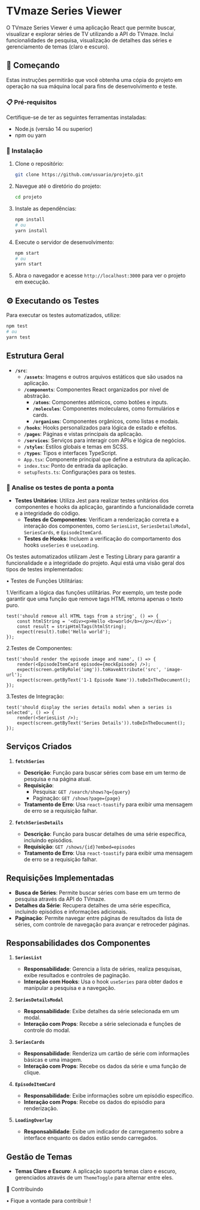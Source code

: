 # TVmaze Series Viewer

O TVmaze Series Viewer é uma aplicação React que permite buscar, visualizar e explorar séries de TV utilizando a API do TVmaze. Inclui funcionalidades de pesquisa, visualização de detalhes das séries e gerenciamento de temas (claro e escuro).

## 🚀 Começando

Estas instruções permitirão que você obtenha uma cópia do projeto em operação na sua máquina local para fins de desenvolvimento e teste.

### 📋 Pré-requisitos

Certifique-se de ter as seguintes ferramentas instaladas:

- Node.js (versão 14 ou superior)
- npm ou yarn

### 🔧 Instalação

1. Clone o repositório:
    ```bash
    git clone https://github.com/usuario/projeto.git
    ```

2. Navegue até o diretório do projeto:
    ```bash
    cd projeto
    ```

3. Instale as dependências:
    ```bash
    npm install
    # ou
    yarn install
    ```

4. Execute o servidor de desenvolvimento:
    ```bash
    npm start
    # ou
    yarn start
    ```

5. Abra o navegador e acesse `http://localhost:3000` para ver o projeto em execução.

## ⚙️ Executando os Testes

Para executar os testes automatizados, utilize:

```bash
npm test
# ou
yarn test
```

## Estrutura Geral

- **`/src`**:
  - **`/assets`**: Imagens e outros arquivos estáticos que são usados na aplicação.
  - **`/components`**: Componentes React organizados por nível de abstração.
    - **`/atoms`**: Componentes atômicos, como botões e inputs.
    - **`/molecules`**: Componentes moleculares, como formulários e cards.
    - **`/organisms`**: Componentes orgânicos, como listas e modais.
  - **`/hooks`**: Hooks personalizados para lógica de estado e efeitos.
  - **`/pages`**: Páginas e vistas principais da aplicação.
  - **`/services`**: Serviços para interagir com APIs e lógica de negócios.
  - **`/styles`**: Estilos globais e temas em SCSS.
  - **`/types`**: Tipos e interfaces TypeScript.
  - `App.tsx`: Componente principal que define a estrutura da aplicação.
  - `index.tsx`: Ponto de entrada da aplicação.
  - `setupTests.ts`: Configurações para os testes.

### 🔩 Analise os testes de ponta a ponta

- **Testes Unitários**: Utiliza Jest para realizar testes unitários dos componentes e hooks da aplicação, garantindo a funcionalidade correta e a integridade do código.
  - **Testes de Componentes**: Verificam a renderização correta e a interação dos componentes, como `SeriesList`, `SeriesDetailsModal`, `SeriesCards`, e `EpisodeItemCard`.
  - **Testes de Hooks**: Incluem a verificação do comportamento dos hooks `useSeries` e `useLoading`.

Os testes automatizados utilizam Jest e Testing Library para garantir a funcionalidade e a integridade do projeto. Aqui está uma visão geral dos tipos de testes implementados:

• Testes de Funções Utilitárias:

  1.Verificam a lógica das funções utilitárias. Por exemplo, um teste pode garantir que uma função que remove tags HTML retorna apenas o texto puro.

```
test('should remove all HTML tags from a string', () => {
    const htmlString = '<div><p>Hello <b>world</b></p></div>';
    const result = stripHtmlTags(htmlString);
    expect(result).toBe('Hello world');
});
```

 2.Testes de Componentes:

```
test('should render the episode image and name', () => {
    render(<EpisodeItemCard episode={mockEpisode} />);
    expect(screen.getByRole('img')).toHaveAttribute('src', 'image-url');
    expect(screen.getByText('1-1 Episode Name')).toBeInTheDocument();
});
```

3.Testes de Integração:

```
test('should display the series details modal when a series is selected', () => {
    render(<SeriesList />);
    expect(screen.getByText('Series Details')).toBeInTheDocument();
});
```

## Serviços Criados

1. **`fetchSeries`**
   - **Descrição**: Função para buscar séries com base em um termo de pesquisa e na página atual.
   - **Requisição**: 
     - Pesquisa: `GET /search/shows?q={query}`
     - Paginação: `GET /shows?page={page}`
   - **Tratamento de Erro**: Usa `react-toastify` para exibir uma mensagem de erro se a requisição falhar.

2. **`fetchSeriesDetails`**
   - **Descrição**: Função para buscar detalhes de uma série específica, incluindo episódios.
   - **Requisição**: `GET /shows/{id}?embed=episodes`
   - **Tratamento de Erro**: Usa `react-toastify` para exibir uma mensagem de erro se a requisição falhar.

## Requisições Implementadas

- **Busca de Séries**: Permite buscar séries com base em um termo de pesquisa através da API do TVmaze.
- **Detalhes da Série**: Recupera detalhes de uma série específica, incluindo episódios e informações adicionais.
- **Paginação**: Permite navegar entre páginas de resultados da lista de séries, com controle de navegação para avançar e retroceder páginas.

## Responsabilidades dos Componentes

1. **`SeriesList`**
   - **Responsabilidade**: Gerencia a lista de séries, realiza pesquisas, exibe resultados e controles de paginação.
   - **Interação com Hooks**: Usa o hook `useSeries` para obter dados e manipular a pesquisa e a navegação.

2. **`SeriesDetailsModal`**
   - **Responsabilidade**: Exibe detalhes da série selecionada em um modal.
   - **Interação com Props**: Recebe a série selecionada e funções de controle do modal.

3. **`SeriesCards`**
   - **Responsabilidade**: Renderiza um cartão de série com informações básicas e uma imagem.
   - **Interação com Props**: Recebe os dados da série e uma função de clique.

4. **`EpisodeItemCard`**
   - **Responsabilidade**: Exibe informações sobre um episódio específico.
   - **Interação com Props**: Recebe os dados do episódio para renderização.

5. **`LoadingOverlay`**
   - **Responsabilidade**: Exibe um indicador de carregamento sobre a interface enquanto os dados estão sendo carregados.

## Gestão de Temas

- **Temas Claro e Escuro**: A aplicação suporta temas claro e escuro, gerenciados através de um `ThemeToggle` para alternar entre eles.

📝 Contribuindo

•  Fique a vontade para contribuir !

